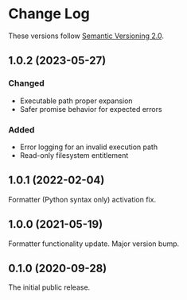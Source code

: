 # Change Log

These versions follow [Semantic Versioning 2.0](https://semver.org).

## 1.0.2 (2023-05-27)

### Changed

+ Executable path proper expansion
+ Safer promise behavior for expected errors

### Added

+ Error logging for an invalid execution path
+ Read-only filesystem entitlement

## 1.0.1 (2022-02-04)

Formatter (Python syntax only) activation fix.

## 1.0.0 (2021-05-19)

Formatter functionality update. Major version bump.

## 0.1.0 (2020-09-28)

The initial public release.
